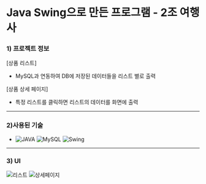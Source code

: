 # Java Swing으로 만든 프로그램 - 2조 여행사

### 1) 프로젝트 정보

[상품 리스트]
-  MySQL과 연동하여 DB에 저장된 데이터들을 리스트 별로 출력

[상품 상세 페이지]
-  특정 리스트를 클릭하면 리스트의 데이터를 화면에 출력
---
### 2)사용된 기술
* ![JAVA](https://img.shields.io/badge/-java-blueviolet) ![MySQL](https://img.shields.io/badge/-MySQL-ff69b4) ![Swing](https://img.shields.io/badge/Swing-red)

---
### 3) UI
![리스트](https://img1.daumcdn.net/thumb/R1280x0/?scode=mtistory2&fname=https%3A%2F%2Fblog.kakaocdn.net%2Fdn%2Fcf22XM%2FbtrcIeUkHU0%2FF5PKeIvkRjz4VTiOeMXX3K%2Fimg.png)
![상세페이지](https://img1.daumcdn.net/thumb/R1280x0/?scode=mtistory2&fname=https%3A%2F%2Fblog.kakaocdn.net%2Fdn%2FM7M76%2FbtrcNmKKyIe%2Fg5g3NUJh5EOeCzD8LhANt1%2Fimg.png)
